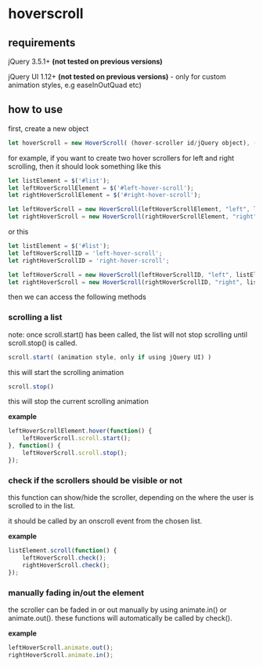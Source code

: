 # hoverscroll

## requirements
jQuery 3.5.1+ **(not tested on previous versions)**

jQuery UI 1.12+ **(not tested on previous versions)** - only for custom animation styles, e.g easeInOutQuad etc)

## how to use
first, create a new object

```javascript
let hoverScroll = new HoverScroll( (hover-scroller id/jQuery object), (scroll direction), (list id/jQuery object) );
```

for example, if you want to create two hover scrollers for left and right scrolling, then it should look something like this

```javascript
let listElement = $('#list');
let leftHoverScrollElement = $('#left-hover-scroll');
let rightHoverScrollElement = $('#right-hover-scroll');

let leftHoverScroll = new HoverScroll(leftHoverScrollElement, "left", listElement);
let rightHoverScroll = new HoverScroll(rightHoverScrollElement, "right", listElement);
```

or this

```javascript
let listElement = $('#list');
let leftHoverScrollID = 'left-hover-scroll';
let rightHoverScrollID = 'right-hover-scroll';

let leftHoverScroll = new HoverScroll(leftHoverScrollID, "left", listElement);
let rightHoverScroll = new HoverScroll(rightHoverScrollID, "right", listElement);
```

then we can access the following methods

### scrolling a list
note: once scroll.start() has been called, the list will not stop scrolling until scroll.stop() is called.

```javascript
scroll.start( (animation style, only if using jQuery UI) )
```

this will start the scrolling animation

```javascript
scroll.stop()
```

this will stop the current scrolling animation

**example**

```javascript
leftHoverScrollElement.hover(function() {
	leftHoverScroll.scroll.start();
}, function() {
	leftHoverScroll.scroll.stop();
});
```

### check if the scrollers should be visible or not
this function can show/hide the scroller, depending on the where the user is scrolled to in the list.

it should be called by an onscroll event from the chosen list.

**example**

```javascript
listElement.scroll(function() {
	leftHoverScroll.check();
	rightHoverScroll.check();
});
```

### manually fading in/out the element
the scroller can be faded in or out manually by using animate.in() or animate.out(). these functions will automatically be called by check().

**example**

```javascript
leftHoverScroll.animate.out();
rightHoverScroll.animate.in();
```
